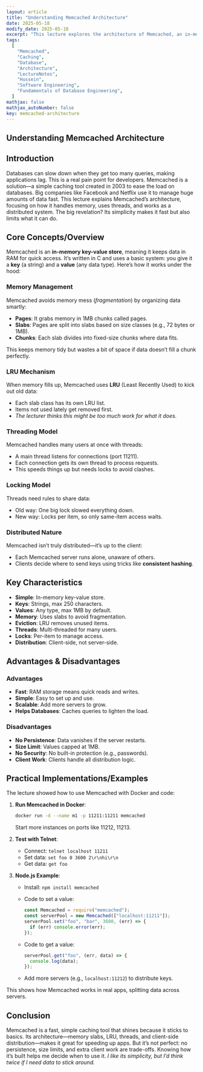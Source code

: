 ```yaml
---
layout: article
title: "Understanding Memcached Architecture"
date: 2025-05-18
modify_date: 2025-05-18
excerpt: "This lecture explores the architecture of Memcached, an in-memory key-value store, covering its memory management, threading model, and distributed nature."
tags:
  [
    "Memcached",
    "Caching",
    "Database",
    "Architecture",
    "LectureNotes",
    "Hussein",
    "Software Engineering",
    "Fundamentals of Database Engineering",
  ]
mathjax: false
mathjax_autoNumber: false
key: memcached-architecture
---
```


## Understanding Memcached Architecture

## Introduction

Databases can slow down when they get too many queries, making applications lag. This is a real pain point for developers. Memcached is a solution—a simple caching tool created in 2003 to ease the load on databases. Big companies like Facebook and Netflix use it to manage huge amounts of data fast. This lecture explains Memcached’s architecture, focusing on how it handles memory, uses threads, and works as a distributed system. The big revelation? Its simplicity makes it fast but also limits what it can do.

## Core Concepts/Overview

Memcached is an **in-memory key-value store**, meaning it keeps data in RAM for quick access. It’s written in C and uses a basic system: you give it a **key** (a string) and a **value** (any data type). Here’s how it works under the hood:

### Memory Management

Memcached avoids memory mess (_fragmentation_) by organizing data smartly:

- **Pages**: It grabs memory in 1MB chunks called pages.
- **Slabs**: Pages are split into slabs based on size classes (e.g., 72 bytes or 1MB).
- **Chunks**: Each slab divides into fixed-size chunks where data fits.

This keeps memory tidy but wastes a bit of space if data doesn’t fill a chunk perfectly.

### LRU Mechanism

When memory fills up, Memcached uses **LRU** (Least Recently Used) to kick out old data:

- Each slab class has its own LRU list.
- Items not used lately get removed first.
- _The lecturer thinks this might be too much work for what it does._

### Threading Model

Memcached handles many users at once with threads:

- A main thread listens for connections (port 11211).
- Each connection gets its own thread to process requests.
- This speeds things up but needs locks to avoid clashes.

### Locking Model

Threads need rules to share data:

- Old way: One big lock slowed everything down.
- New way: Locks per item, so only same-item access waits.

### Distributed Nature

Memcached isn’t truly distributed—it’s up to the client:

- Each Memcached server runs alone, unaware of others.
- Clients decide where to send keys using tricks like **consistent hashing**.

## Key Characteristics

- **Simple**: In-memory key-value store.
- **Keys**: Strings, max 250 characters.
- **Values**: Any type, max 1MB by default.
- **Memory**: Uses slabs to avoid fragmentation.
- **Eviction**: LRU removes unused items.
- **Threads**: Multi-threaded for many users.
- **Locks**: Per-item to manage access.
- **Distribution**: Client-side, not server-side.

## Advantages & Disadvantages

### Advantages

- **Fast**: RAM storage means quick reads and writes.
- **Simple**: Easy to set up and use.
- **Scalable**: Add more servers to grow.
- **Helps Databases**: Caches queries to lighten the load.

### Disadvantages

- **No Persistence**: Data vanishes if the server restarts.
- **Size Limit**: Values capped at 1MB.
- **No Security**: No built-in protection (e.g., passwords).
- **Client Work**: Clients handle all distribution logic.

## Practical Implementations/Examples

The lecture showed how to use Memcached with Docker and code:

1. **Run Memcached in Docker**:

   ```bash
   docker run -d --name m1 -p 11211:11211 memcached
   ```

   Start more instances on ports like 11212, 11213.

2. **Test with Telnet**:

   - Connect: `telnet localhost 11211`
   - Set data: `set foo 0 3600 2\r\nhi\r\n`
   - Get data: `get foo`

3. **Node.js Example**:

   - Install: `npm install memcached`
   - Code to set a value:

     ```javascript
     const Memcached = require("memcached");
     const serverPool = new Memcached(["localhost:11211"]);
     serverPool.set("foo", "bar", 3600, (err) => {
       if (err) console.error(err);
     });
     ```

   - Code to get a value:

     ```javascript
     serverPool.get("foo", (err, data) => {
       console.log(data);
     });
     ```

   - Add more servers (e.g., `localhost:11212`) to distribute keys.

This shows how Memcached works in real apps, splitting data across servers.

## Conclusion

Memcached is a fast, simple caching tool that shines because it sticks to basics. Its architecture—memory slabs, LRU, threads, and client-side distribution—makes it great for speeding up apps. But it’s not perfect: no persistence, size limits, and extra client work are trade-offs. Knowing how it’s built helps me decide when to use it. _I like its simplicity, but I’d think twice if I need data to stick around._
